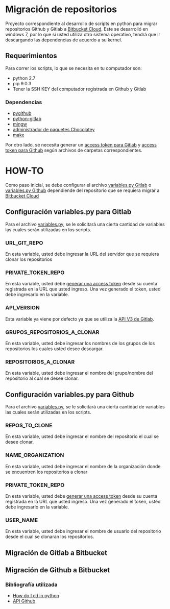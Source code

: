 # Migración de repositorios
Proyecto correspondiente al desarrollo de scripts en python para migrar repositorios Github y Gitlab a [Bitbucket Cloud](https://www.google.com/search?q=bitbucket+cloud&ie=utf-8&oe=utf-8&client=firefox-b-ab).
Este se desarrolló en windows 7, por lo que si usted utiliza otro sistema operativo, tendrá que ir descargando las dependencias de acuerdo a su kernel.
## Requerimientos
Para correr los scripts, lo que se necesita en tu computador son:
* python 2.7
* pip 9.0.3
* Tener la SSH KEY del computador registrada en Github y Gitlab
### Dependencias
* [pygithub](https://github.com/PyGithub/PyGithub)
* [python-gitlab](https://github.com/python-gitlab/python-gitlab)
* [mingw](https://mingw-w64.org/doku.php)
* [administrador de paquetes Chocolatey](https://chocolatey.org)
* [make](https://chocolatey.org/packages/make)

Por otro lado, se necesita generar un [access token para Gitlab](https://docs.gitlab.com/ee/user/profile/personal_access_tokens.html) y [access token para Github](https://help.github.com/articles/creating-a-personal-access-token-for-the-command-line/) según archivos de carpetas correspondientes.

# HOW-TO
Como paso inicial, se debe configurar el archivo [variables.py Gitlab](Gitlab/variables.py) o [variables.py Github](Github/variables.py) dependiende del repositorio que se requiera migrar a [Bitbucket Cloud](https://www.google.com/search?q=bitbucket+cloud&ie=utf-8&oe=utf-8&client=firefox-b-ab)

## Configuración variables.py para Gitlab
Para el archivo [variables.py](Gitlab/variables.py), se le solicitará una cierta cantidad de variables las cuales serán utilizadas en los scripts.

### URL_GIT_REPO
En esta variable, usted debe ingresar la URL del servidor que se requiera clonar los repositorios
### PRIVATE_TOKEN_REPO
En esta variable, usted debe [generar una access token](https://docs.gitlab.com/ee/user/profile/personal_access_tokens.html) desde su cuenta registrada en la URL que usted ingreso. Una vez generado el token, usted debe ingresarlo en la variable.
### API_VERSION
Esta variable ya viene por defecto ya que se utiliza la [API V3 de Gitlab](https://docs.gitlab.com/ee/api/).
### GRUPOS_REPOSITORIOS_A_CLONAR
En esta variable, usted debe ingresar los nombres de los grupos de los repositorios los cuales usted desee descargar.
### REPOSITORIOS_A_CLONAR
En esta variable, usted debe ingresar el nombre del grupo/nombre del repositorio al cual se desee clonar.

## Configuración variables.py para Github
Para el archivo [variables.py](Github/variables.py), se le solicitará una cierta cantidad de variables las cuales serán utilizadas en los scripts.
### REPOS_TO_CLONE
En esta variable, usted debe ingresar el nombre del repositorio el cual se desee clonar.
### NAME_ORGANIZATION
En esta variable, usted debe ingresar el nombre de la organización donde se encuentren los repositorios a clonar
### PRIVATE_TOKEN_REPO
En esta variable, usted debe [generar una access token](https://help.github.com/articles/creating-a-personal-access-token-for-the-command-line/) desde su cuenta registrada en la URL que usted ingreso. Una vez generado el token, usted debe ingresarlo en la variable.
### USER_NAME
En esta variable, usted debe ingresar el nombre de usuario del repositorio desde el cual se clonaran los repositorios.


## Migración de Gitlab a Bitbucket
## Migración de Github a Bitbucket

### Bibliografía utilizada
* [How do I cd in python](https://stackoverflow.com/questions/431684/how-do-i-cd-in-python)
* [API Github](https://developer.github.com/v3/)